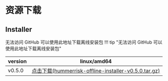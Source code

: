 # 资源下载

## Installer

无法访问 GitHub 可以使用此地址下载离线安装包
!!! tip "无法访问 GitHub 可以使用此地址下载离线安装包"

| version |                                                                           linux/amd64                                                                            |
|---------|:----------------------------------------------------------------------------------------------------------------------------------------------------------------:|
| v0.5.0  | [点击下载(hummerrisk-offline-installer-v0.5.0.tar.gz)](https://company.hummercloud.com/offline-package/hummerrisk/x86_64/hummerrisk-offline-installer-v0.5.0.tar.gz) |

